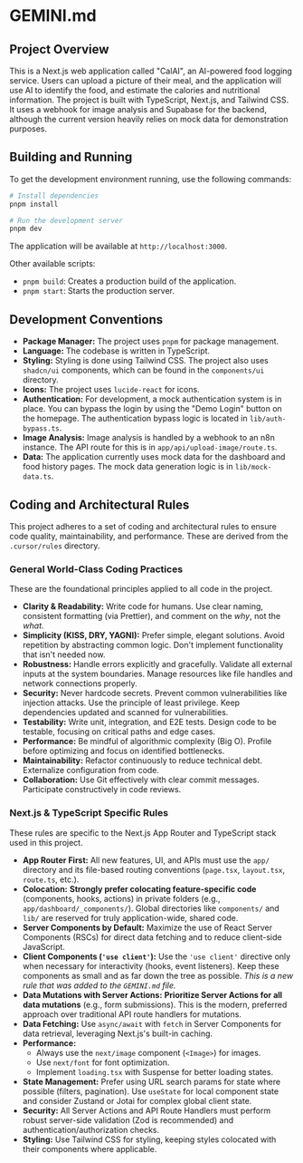 # GEMINI.md

## Project Overview

This is a Next.js web application called "CalAI", an AI-powered food logging service. Users can upload a picture of their meal, and the application will use AI to identify the food, and estimate the calories and nutritional information. The project is built with TypeScript, Next.js, and Tailwind CSS. It uses a webhook for image analysis and Supabase for the backend, although the current version heavily relies on mock data for demonstration purposes.

## Building and Running

To get the development environment running, use the following commands:

```bash
# Install dependencies
pnpm install

# Run the development server
pnpm dev
```

The application will be available at `http://localhost:3000`.

Other available scripts:

*   `pnpm build`: Creates a production build of the application.
*   `pnpm start`: Starts the production server.

## Development Conventions

*   **Package Manager:** The project uses `pnpm` for package management.
*   **Language:** The codebase is written in TypeScript.
*   **Styling:** Styling is done using Tailwind CSS. The project also uses `shadcn/ui` components, which can be found in the `components/ui` directory.
*   **Icons:** The project uses `lucide-react` for icons.
*   **Authentication:** For development, a mock authentication system is in place. You can bypass the login by using the "Demo Login" button on the homepage. The authentication bypass logic is located in `lib/auth-bypass.ts`.
*   **Image Analysis:** Image analysis is handled by a webhook to an n8n instance. The API route for this is in `app/api/upload-image/route.ts`.
*   **Data:** The application currently uses mock data for the dashboard and food history pages. The mock data generation logic is in `lib/mock-data.ts`.

## Coding and Architectural Rules

This project adheres to a set of coding and architectural rules to ensure code quality, maintainability, and performance. These are derived from the `.cursor/rules` directory.

### General World-Class Coding Practices

These are the foundational principles applied to all code in the project.

*   **Clarity & Readability:** Write code for humans. Use clear naming, consistent formatting (via Prettier), and comment on the *why*, not the *what*.
*   **Simplicity (KISS, DRY, YAGNI):** Prefer simple, elegant solutions. Avoid repetition by abstracting common logic. Don't implement functionality that isn't needed now.
*   **Robustness:** Handle errors explicitly and gracefully. Validate all external inputs at the system boundaries. Manage resources like file handles and network connections properly.
*   **Security:** Never hardcode secrets. Prevent common vulnerabilities like injection attacks. Use the principle of least privilege. Keep dependencies updated and scanned for vulnerabilities.
*   **Testability:** Write unit, integration, and E2E tests. Design code to be testable, focusing on critical paths and edge cases.
*   **Performance:** Be mindful of algorithmic complexity (Big O). Profile before optimizing and focus on identified bottlenecks.
*   **Maintainability:** Refactor continuously to reduce technical debt. Externalize configuration from code.
*   **Collaboration:** Use Git effectively with clear commit messages. Participate constructively in code reviews.

### Next.js & TypeScript Specific Rules

These rules are specific to the Next.js App Router and TypeScript stack used in this project.

*   **App Router First:** All new features, UI, and APIs must use the `app/` directory and its file-based routing conventions (`page.tsx`, `layout.tsx`, `route.ts`, etc.).
*   **Colocation:** **Strongly prefer colocating feature-specific code** (components, hooks, actions) in private folders (e.g., `app/dashboard/_components/`). Global directories like `components/` and `lib/` are reserved for truly application-wide, shared code.
*   **Server Components by Default:** Maximize the use of React Server Components (RSCs) for direct data fetching and to reduce client-side JavaScript.
*   **Client Components (`'use client'`):** Use the `'use client'` directive only when necessary for interactivity (hooks, event listeners). Keep these components as small and as far down the tree as possible.
_This is a new rule that was added to the `GEMINI.md` file._
*   **Data Mutations with Server Actions:** **Prioritize Server Actions for all data mutations** (e.g., form submissions). This is the modern, preferred approach over traditional API route handlers for mutations.
*   **Data Fetching:** Use `async/await` with `fetch` in Server Components for data retrieval, leveraging Next.js's built-in caching.
*   **Performance:**
    *   Always use the `next/image` component (`<Image>`) for images.
    *   Use `next/font` for font optimization.
    *   Implement `loading.tsx` with Suspense for better loading states.
*   **State Management:** Prefer using URL search params for state where possible (filters, pagination). Use `useState` for local component state and consider Zustand or Jotai for complex global client state.
*   **Security:** All Server Actions and API Route Handlers must perform robust server-side validation (Zod is recommended) and authentication/authorization checks.
*   **Styling:** Use Tailwind CSS for styling, keeping styles colocated with their components where applicable.
